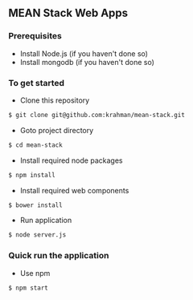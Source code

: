 ## MEAN Stack Web Apps

### Prerequisites
* Install Node.js (if you haven't done so)
* Install mongodb (if you haven't done so)

### To get started
* Clone this repository
```bash
$ git clone git@github.com:krahman/mean-stack.git
```
* Goto project directory
```bash
$ cd mean-stack
```
* Install required node packages
```bash
$ npm install
```
* Install required web components
```bash
$ bower install
```
* Run application
```bash
$ node server.js
```

### Quick run the application
* Use npm
```bash
$ npm start
```
